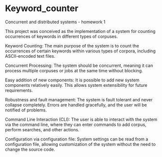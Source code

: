 # Keyword_counter

Concurrent and distributed systems - homework 1

This project was conceived as the implementation of a system for counting occurrences of keywords in different types of corpuses.

Keyword Counting: The main purpose of the system is to count the occurrences of certain keywords within various types of corpora, including ASCII-encoded text files.

Concurrent Processing: The system should be concurrent, meaning it can process multiple corpuses or jobs at the same time without blocking.

Easy addition of new components: It is possible to add new system components relatively easily. This allows system extensibility for future requirements.

Robustness and fault management: The system is fault tolerant and never collapse completely. Errors are handled gracefully, and the user will be notified of problems.

Command Line Interaction (CLI): The user is able to interact with the system via the command line, where they can enter commands to add corpus, perform searches, and other actions.

Configuration via configuration file: System settings can be read from a configuration file, allowing customization of the system without the need to change the source code.
